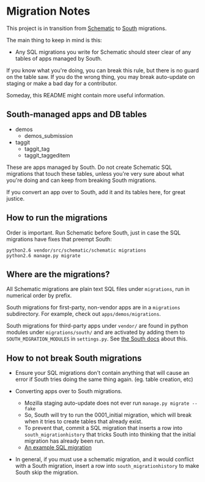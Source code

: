 Migration Notes
===============

This project is in transition from [Schematic][1] to [South][2] migrations.

The main thing to keep in mind is this: 

* Any SQL migrations you write for Schematic should steer clear of any tables
    of apps managed by South. 

If you know what you're doing, you can break this rule, but there is no guard
on the table saw. If you do the wrong thing, you may break auto-update on
staging or make a bad day for a contributor.

Someday, this README might contain more useful information.

[1]: https://github.com/jbalogh/schematic/
[2]: http://south.aeracode.org/

South-managed apps and DB tables
--------------------------------

* demos
    * demos_submission
* taggit
    * taggit_tag
    * taggit_taggeditem

These are apps managed by South. Do not create Schematic SQL migrations that
touch these tables, unless you're very sure about what you're doing and can
keep from breaking South migrations.

If you convert an app over to South, add it and its tables here, for great
justice.

How to run the migrations
-------------------------

Order is important. Run Schematic before South, just in case the SQL migrations
have fixes that preempt South:

    python2.6 vendor/src/schematic/schematic migrations
    python2.6 manage.py migrate

Where are the migrations?
-------------------------

All Schematic migrations are plain text SQL files under `migrations`, run in
numerical order by prefix.

South migrations for first-party, non-vendor apps are in a `migrations`
subdirectory. For example, check out `apps/demos/migrations`.

South migrations for third-party apps under `vendor/` are found in python
modules under `migrations/south/` and are activated by adding them to
`SOUTH_MIGRATION_MODULES` in `settings.py`. See 
[the South docs][south_migration_modules] about this.

[south_migration_modules]: http://south.aeracode.org/docs/settings.html#setting-south-migration-modules

How to not break South migrations
---------------------------------

* Ensure your SQL migrations don't contain anything that will cause an error if
    South tries doing the same thing again. (eg. table creation, etc)

* Converting apps over to South migrations.
    * Mozilla staging auto-update does not ever run `manage.py migrate --fake`
    * So, South will try to run the 0001_initial migration, which will break
        when it tries to create tables that already exist.
    * To prevent that, commit a SQL migration that inserts a row into
        `south_migrationhistory` that tricks South into thinking that the initial
        migration has already been run.
    * [An example SQL migration][southfix]

* In general, if you must use a schematic migration, and it would conflict with
    a South migration, insert a row into `south_migrationhistory` to make South
    skip the migration.

[southfix]: https://github.com/mozilla/kuma/blob/mdn/migrations/06-taggit-convert-to-south.sql
